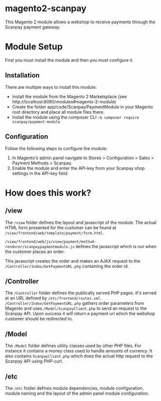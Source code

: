 # magento2-scanpay

This Magento 2 module allows a webshop to receive payments through the Scanpay payment gateway.

# Module Setup
First you must install the module and then you must configure it.
## Installation
There are multiple ways to install this module:

- Install the module from the Magento 2 Marketsplace (see http://localhost:8080/modules#magento-2-module)
- Create the folder app/code/Scanpay/PaymentModule in your Magento root directory and place all module files there.
- Install the module using the composer CLI `~$ composer require scanpay/payment-module`

## Configuration
Follow the following steps to configure the module:

1. In Magento's admin panel navigate to Stores > Configuration > Sales > Payment Methods > Scanpay.
2. Enable the module and enter the API-key from your Scanpay shop settings in the API-key field.

# How does this work?

## /view
The `/view` folder defines the layout and javascript of the module.
The actual HTML form presented for the customer can be found at `/view/frontend/web/template/payment/form.html`.

`/view/frontend/web/js/view/payment/method-renderer/scanpaypaymentmodule.js` defines the javascript which is run when the customer places an order.

This javascript creates the order and makes an AJAX request to the `/Controller/Index/GetPaymentURL.php` containing the order id.

## /Controller
The `/Controller` folder defines the publically served PHP pages.
It's served at an URL defined by `/etc/frontend/routes.xml`.
`/Controller/Index/GetPaymentURL.php` gathers order parameters from Magento and uses `/Model/ScanpayClient.php` to send an request to the Scanpay API.
Upon success it will return a payment url which the webshop customer should be redirected to.

## /Model
The `/Model` folder defines utility classes used by other PHP files.
For instance it contains a money class used to  handle amounts of currency.
It also contains `ScanpayClient.php` which does the actual http request to the Scanpay API using PHP-curl.

## /etc
The `/etc` folder defines module dependencies, module configuration, module naming and the layout of the admin panel module configuration.

